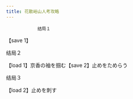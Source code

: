 ```yaml
---
title: 花散峪山人考攻略
---
```


                结局１

【save 1】

结局２

【load 1】京香の袖を掴む【save 2】止めをためらう

结局３

【load 2】止めを刺す
              

